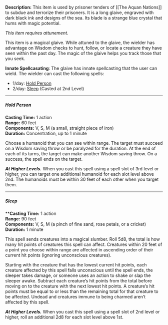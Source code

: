 
**Description:** This item is used by prisoner tenders of [[The Aquan Nations]] to subdue and terrorize their prisoners. It is a long glaive, engraved with dark black ink and designs of the sea. Its blade is a strange blue crystal that hums with magic potential. 

*This item requires attunement.*

This item is a magical glaive. While attuned to the glaive, the wielder has advantage on Wisdom checks to hunt, follow, or locate a creature they have seen within the past day. The magic of the glaive helps you track those that you seek. 

**Innate Spellcasating**: The glaive has innate spellcasting that the user can wield. The wielder can cast the following spells:
- 1/day: [Hold Person](https://dnd5e.wikidot.com/spell:hold-person)
- 2/day: [Sleep](https://dnd5e.wikidot.com/spell:sleep) (Casted at 2nd Level)

_ _ _ _
##### Hold Person
**Casting Time:** 1 action  
**Range:** 60 feet  
**Components:** V, S, M (a small, straight piece of iron)  
**Duration:** Concentration, up to 1 minute

Choose a humanoid that you can see within range. The target must succeed on a Wisdom saving throw or be paralyzed for the duration. At the end of each of its turns, the target can make another Wisdom saving throw. On a success, the spell ends on the target.

**_At Higher Levels._** When you cast this spell using a spell slot of 3rd level or higher, you can target one additional humanoid for each slot level above 2nd. The humanoids must be within 30 feet of each other when you target them.

_ _ _ _
##### Sleep
****Casting Time:** 1 action  
**Range:** 90 feet  
**Components:** V, S, M (a pinch of fine sand, rose petals, or a cricket)  
**Duration:** 1 minute

This spell sends creatures into a magical slumber. Roll 5d8, the total is how many hit points of creatures this spell can affect. Creatures within 20 feet of a point you choose within range are affected in ascending order of their current hit points (ignoring unconscious creatures).

Starting with the creature that has the lowest current hit points, each creature affected by this spell falls unconscious until the spell ends, the sleeper takes damage, or someone uses an action to shake or slap the sleeper awake. Subtract each creature’s hit points from the total before moving on to the creature with the next lowest hit points. A creature’s hit points must be equal to or less than the remaining total for that creature to be affected. Undead and creatures immune to being charmed aren’t affected by this spell.

**_At Higher Levels._** When you cast this spell using a spell slot of 2nd level or higher, roll an additional 2d8 for each slot level above 1st.